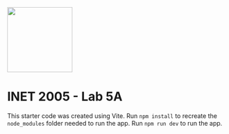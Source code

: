 <img width="150px" src="https://w0244079.github.io/nscc/nscc-jpeg.jpg" >

# INET 2005 - Lab 5A

This starter code was created using Vite. Run `npm install` to recreate the `node_modules` folder needed to run the app. Run `npm run dev` to run the app.
